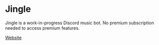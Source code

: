 # Jingle

Jingle is a work-in-progress Discord music bot. No premium subscription needed to access premium features.

[Website](https://jingle.kdgaming.net)
